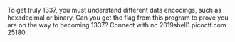 To get truly 1337, you must understand different data encodings, such as hexadecimal or binary. Can you get the flag from this program to prove you are on the way to becoming 1337? Connect with nc 2019shell1.picoctf.com 25180.


